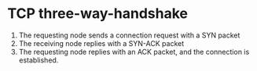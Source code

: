 # TCP three-way-handshake
1. The requesting node sends a connection request with a SYN packet
2. The receiving node replies with a SYN-ACK packet
3. The requesting node replies with an ACK packet, and the connection is established.
